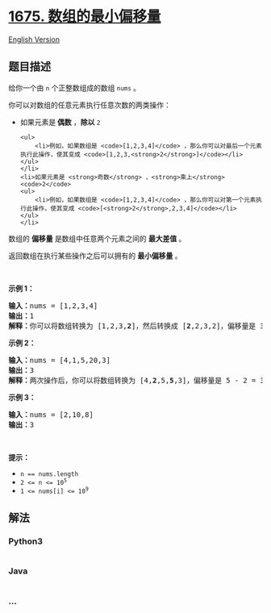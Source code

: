 # [1675. 数组的最小偏移量](https://leetcode-cn.com/problems/minimize-deviation-in-array)

[English Version](https://github.com/yanglr/leetcode-ac/blob/master/assets/1600-1699/1675.Minimize%20Deviation%20in%20Array/README_EN.md)

## 题目描述

<!-- 这里写题目描述 -->

<p>给你一个由 <code>n</code> 个正整数组成的数组 <code>nums</code> 。</p>

<p>你可以对数组的任意元素执行任意次数的两类操作：</p>

<ul>
	<li>如果元素是<strong> 偶数</strong> ，<strong>除以</strong> <code>2</code>

	<ul>
		<li>例如，如果数组是 <code>[1,2,3,4]</code> ，那么你可以对最后一个元素执行此操作，使其变成 <code>[1,2,3,<strong>2</strong>]</code></li>
	</ul>
	</li>
	<li>如果元素是 <strong>奇数</strong> ，<strong>乘上</strong> <code>2</code>
	<ul>
		<li>例如，如果数组是 <code>[1,2,3,4]</code> ，那么你可以对第一个元素执行此操作，使其变成 <code>[<strong>2</strong>,2,3,4]</code></li>
	</ul>
	</li>
</ul>

<p>数组的 <strong>偏移量</strong> 是数组中任意两个元素之间的 <strong>最大差值</strong> 。</p>

<p>返回数组在执行某些操作之后可以拥有的 <strong>最小偏移量</strong> 。</p>

<p> </p>

<p><strong>示例 1：</strong></p>

<pre><strong>输入：</strong>nums = [1,2,3,4]
<strong>输出：</strong>1
<strong>解释：</strong>你可以将数组转换为 [1,2,3,<strong>2</strong>]，然后转换成 [<strong>2</strong>,2,3,2]，偏移量是 3 - 2 = 1
</pre>

<p><strong>示例 2：</strong></p>

<pre><strong>输入：</strong>nums = [4,1,5,20,3]
<strong>输出：</strong>3
<strong>解释：</strong>两次操作后，你可以将数组转换为 [4,<strong>2</strong>,5,<strong>5</strong>,3]，偏移量是 5 - 2 = 3
</pre>

<p><strong>示例 3：</strong></p>

<pre><strong>输入：</strong>nums = [2,10,8]
<strong>输出：</strong>3
</pre>

<p> </p>

<p><strong>提示：</strong></p>

<ul>
	<li><code>n == nums.length</code></li>
	<li><code>2 &lt;= n &lt;= 10<sup><span style="">5</span></sup></code></li>
	<li><code>1 &lt;= nums[i] &lt;= 10<sup>9</sup></code></li>
</ul>


## 解法

<!-- 这里可写通用的实现逻辑 -->

<!-- tabs:start -->

### **Python3**

<!-- 这里可写当前语言的特殊实现逻辑 -->

```python

```

### **Java**

<!-- 这里可写当前语言的特殊实现逻辑 -->

```java

```

### **...**

```

```

<!-- tabs:end -->
